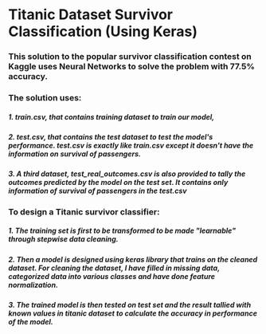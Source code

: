 # Titanic Dataset Survivor Classification (Using Keras)
### This solution to the popular survivor classification contest on Kaggle uses Neural Networks to solve the problem with 77.5% accuracy.

### The solution uses:
##### 1. train.csv, that contains training dataset to train our model,
##### 2. test.csv, that contains the test dataset to test the model's performance. test.csv is exactly like train.csv except it doesn't have the information on survival of passengers.
##### 3. A third dataset, test_real_outcomes.csv is also provided to tally the outcomes predicted by the model on the test set. It contains only information of survival of passengers in the test.csv

### To design a Titanic survivor classifier:

##### 1. The training set is first to be transformed to be made "learnable" through stepwise data cleaning.
##### 2. Then a model is designed using keras library that trains on the cleaned dataset. For cleaning the dataset, I have filled in missing data, categorized data into various classes and have done feature normalization.
##### 3. The trained model is then tested on test set and the result tallied with known values in titanic dataset to calculate the accuracy in performance of the model.
